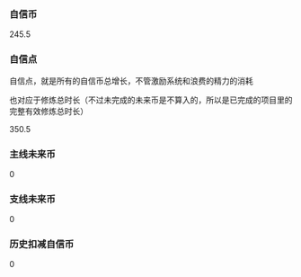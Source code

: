 ### 自信币
245.5

### 自信点
自信点，就是所有的自信币总增长，不管激励系统和浪费的精力的消耗

也对应于修炼总时长（不过未完成的未来币是不算入的，所以是已完成的项目里的完整有效修炼总时长）

350.5

### 主线未来币
0

### 支线未来币
0

### 历史扣减自信币
0
